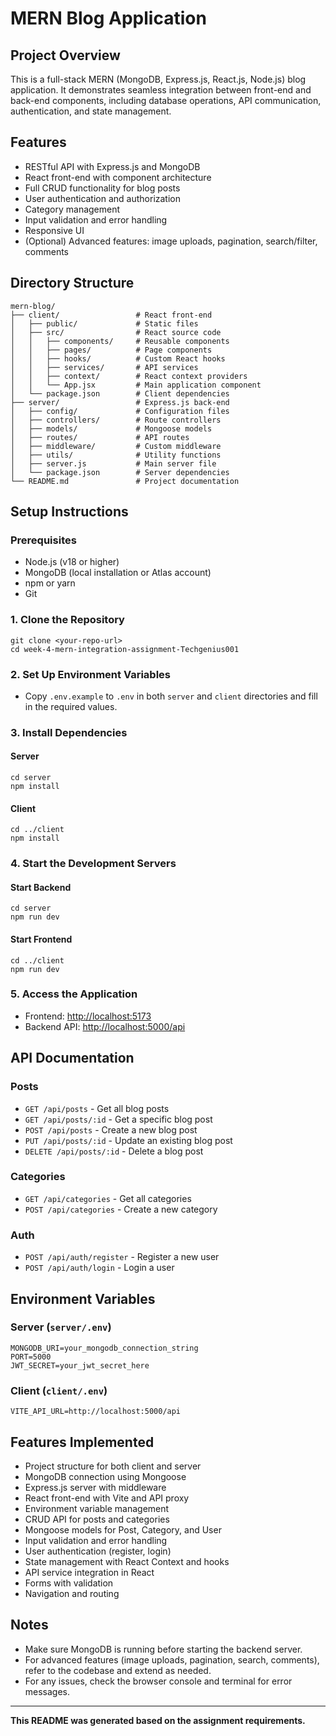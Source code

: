 # MERN Blog Application

## Project Overview

This is a full-stack MERN (MongoDB, Express.js, React.js, Node.js) blog application. It demonstrates seamless integration between front-end and back-end components, including database operations, API communication, authentication, and state management.

## Features

- RESTful API with Express.js and MongoDB
- React front-end with component architecture
- Full CRUD functionality for blog posts
- User authentication and authorization
- Category management
- Input validation and error handling
- Responsive UI
- (Optional) Advanced features: image uploads, pagination, search/filter, comments

## Directory Structure

```
mern-blog/
├── client/                 # React front-end
│   ├── public/             # Static files
│   ├── src/                # React source code
│   │   ├── components/     # Reusable components
│   │   ├── pages/          # Page components
│   │   ├── hooks/          # Custom React hooks
│   │   ├── services/       # API services
│   │   ├── context/        # React context providers
│   │   └── App.jsx         # Main application component
│   └── package.json        # Client dependencies
├── server/                 # Express.js back-end
│   ├── config/             # Configuration files
│   ├── controllers/        # Route controllers
│   ├── models/             # Mongoose models
│   ├── routes/             # API routes
│   ├── middleware/         # Custom middleware
│   ├── utils/              # Utility functions
│   ├── server.js           # Main server file
│   └── package.json        # Server dependencies
└── README.md               # Project documentation
```

## Setup Instructions

### Prerequisites

- Node.js (v18 or higher)
- MongoDB (local installation or Atlas account)
- npm or yarn
- Git

### 1. Clone the Repository

```
git clone <your-repo-url>
cd week-4-mern-integration-assignment-Techgenius001
```

### 2. Set Up Environment Variables

- Copy `.env.example` to `.env` in both `server` and `client` directories and fill in the required values.

### 3. Install Dependencies

#### Server

```
cd server
npm install
```

#### Client

```
cd ../client
npm install
```

### 4. Start the Development Servers

#### Start Backend

```
cd server
npm run dev
```

#### Start Frontend

```
cd ../client
npm run dev
```

### 5. Access the Application

- Frontend: [http://localhost:5173](http://localhost:5173)
- Backend API: [http://localhost:5000/api](http://localhost:5000/api)

## API Documentation

### Posts

- `GET /api/posts` - Get all blog posts
- `GET /api/posts/:id` - Get a specific blog post
- `POST /api/posts` - Create a new blog post
- `PUT /api/posts/:id` - Update an existing blog post
- `DELETE /api/posts/:id` - Delete a blog post

### Categories

- `GET /api/categories` - Get all categories
- `POST /api/categories` - Create a new category

### Auth

- `POST /api/auth/register` - Register a new user
- `POST /api/auth/login` - Login a user

## Environment Variables

### Server (`server/.env`)

```
MONGODB_URI=your_mongodb_connection_string
PORT=5000
JWT_SECRET=your_jwt_secret_here
```

### Client (`client/.env`)

```
VITE_API_URL=http://localhost:5000/api
```

## Features Implemented

- Project structure for both client and server
- MongoDB connection using Mongoose
- Express.js server with middleware
- React front-end with Vite and API proxy
- Environment variable management
- CRUD API for posts and categories
- Mongoose models for Post, Category, and User
- Input validation and error handling
- User authentication (register, login)
- State management with React Context and hooks
- API service integration in React
- Forms with validation
- Navigation and routing

## Notes

- Make sure MongoDB is running before starting the backend server.
- For advanced features (image uploads, pagination, search, comments), refer to the codebase and extend as needed.
- For any issues, check the browser console and terminal for error messages.

---

**This README was generated based on the assignment requirements.**
